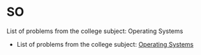 # SO
List of problems from the college subject: Operating Systems
- List of problems from the college subject: [Operating Systems](https://www.fib.upc.edu/en/studies/bachelors-degrees/bachelor-degree-informatics-engineering/curriculum/syllabus/SO)
